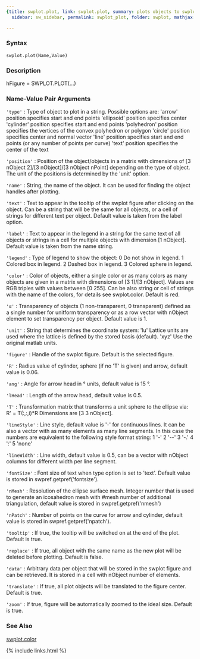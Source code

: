 ```yaml
---
{title: swplot.plot, link: swplot.plot, summary: plots objects to swplot figure, keywords: sample,
  sidebar: sw_sidebar, permalink: swplot_plot, folder: swplot, mathjax: 'true'}

---
```


### Syntax

`swplot.plot(Name,Value)`

### Description

hFigure = SWPLOT.PLOT(...)
 
 

### Name-Value Pair Arguments

`'type'`
: Type of object to plot in a string. Possible options are:
      'arrow'         position specifies start and end points
      'ellipsoid'     position specifies center
      'cylinder'      position specifies start and end points
      'polyhedron'    position specifies the vertices of the
                      convex polyhedron or polygon
      'circle'        position specifies center and normal vector
      'line'          position specifies start and end points (or
                      any number of points per curve)
      'text'          position specifies the center of the text

`'position'`
: Position of the object/objects in a matrix with dimensions of
  [3 nObject 2]/[3 nObject]/[3 nObject nPoint] depending on the
  type of object. The unit of the positions is determined by the
  'unit' option.

`'name'`
: String, the name of the object. It can be used for finding the
  object handles after plotting.

`'text'`
: Text to appear in the tooltip of the swplot figure after
  clicking on the object. Can be a string that will be the same
  for all objects, or a cell of strings for different text per
  object. Default value is taken from the label option.

`'label'`
: Text to appear in the legend in a string for the same text of
  all objects or strings in a cell for multiple objects with
  dimension [1 nObject]. Default value is taken from the name
  string.

`'legend'`
: Type of legend to show the object:
      0       Do not show in legend.
      1       Colored box in legend.
      2       Dashed box in legend.
      3       Colored sphere in legend.

`'color'`
: Color of objects, either a single color or as many colors as
  many objects are given in a matrix with dimensions of [3 1]/[3
  nObject]. Values are RGB triples with values between [0 255].
  Can be also string or cell of strings with the name of the
  colors, for details see swplot.color. Default is red.

`'α'`
:   Transparency of objects (1 non-transparent, 0 transparent)
  defined as a single number for unitform transparency or as a
  row vector with nObject element to set transparency per object.
  Default value is 1.

`'unit'`
: String that determines the coordinate system:
      'lu'    Lattice units are used where the lattice is defined
              by the stored basis (default).
      'xyz'   Use the original matlab units.

`'figure'`
: Handle of the swplot figure. Default is the selected figure.

`'R'`
: Radius value of cylinder, sphere (if no 'T' is given) and
  arrow, default value is 0.06.

`'ang'`
: Angle for arrow head in ° units, default value is 15 °.

`'lHead'`
: Length of the arrow head, default value is 0.5.

`'T'`
: Transformation matrix that transforms a unit sphere to the
  ellipse via: R' = T(:,:,i)*R
  Dimensions are [3 3 nObject].

`'lineStyle'`
: Line style, default value is '-' for continuous lines. It can
  be also a vector with as many elements as many line segments.
  In this case the numbers are equivalent to the following style
  format string:
      1   '-'
      2   '--'
      3   '-.'
      4   ':'
      5   'none'

`'lineWidth'`
: Line width, default value is 0.5, can be a vector with nObject
  columns for different width per line segment.

`'fontSize'`
: Font size of text when type option is set to 'text'. Default
  value is stored in swpref.getpref('fontsize').

`'nMesh'`
: Resolution of the ellipse surface mesh. Integer number that is
  used to generate an icosahedron mesh with #mesh number of
  additional triangulation, default value is stored in
  swpref.getpref('nmesh')

`'nPatch'`
: Number of points on the curve for arrow and cylinder, default
  value is stored in swpref.getpref('npatch').

`'tooltip'`
: If true, the tooltip will be switched on at the end of the
  plot. Default is true.

`'replace'`
: If true, all object with the same name as the new plot will be
  deleted before plotting. Default is false.

`'data'`
: Arbitrary data per object that will be stored in the swplot
  figure and can be retrieved. It is stored in a cell with
  nObject number of elements.

`'translate'`
: If true, all plot objects will be translated to the figure
  center. Default is true.

`'zoom'`
: If true, figure will be automatically zoomed to the ideal size.
  Default is true.

### See Also

[swplot.color](swplot_color)

{% include links.html %}

